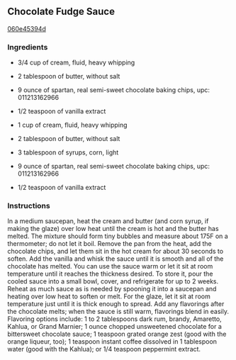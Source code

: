 ## Chocolate Fudge Sauce

[060e45394d](http://www.cookstr.com/recipes/chocolate-fudge-sauce)

### Ingredients

 - 3/4 cup of cream, fluid, heavy whipping

 - 2 tablespoon of butter, without salt

 - 9 ounce of spartan, real semi-sweet chocolate baking chips, upc: 011213162966

 - 1/2 teaspoon of vanilla extract

 - 1 cup of cream, fluid, heavy whipping

 - 2 tablespoon of butter, without salt

 - 3 tablespoon of syrups, corn, light

 - 9 ounce of spartan, real semi-sweet chocolate baking chips, upc: 011213162966

 - 1/2 teaspoon of vanilla extract

### Instructions

In a medium saucepan, heat the cream and butter (and corn syrup, if making the glaze) over low heat until the cream is hot and the butter has melted. The mixture should form tiny bubbles and measure about 175F on a thermometer; do not let it boil. Remove the pan from the heat, add the chocolate chips, and let them sit in the hot cream for about 30 seconds to soften. Add the vanilla and whisk the sauce until it is smooth and all of the chocolate has melted. You can use the sauce warm or let it sit at room temperature until it reaches the thickness desired. To store it, pour the cooled sauce into a small bowl, cover, and refrigerate for up to 2 weeks. Reheat as much sauce as is needed by spooning it into a saucepan and heating over low heat to soften or melt. For the glaze, let it sit at room temperature just until it is thick enough to spread. Add any flavorings after the chocolate melts; when the sauce is still warm, flavorings blend in easily. Flavoring options include: 1 to 2 tablespoons dark rum, brandy, Amaretto, Kahlua, or Grand Marnier; 1 ounce chopped unsweetened chocolate for a bittersweet chocolate sauce; 1 teaspoon grated orange zest (good with the orange liqueur, too); 1 teaspoon instant coffee dissolved in 1 tablespoon water (good with the Kahlua); or 1/4 teaspoon peppermint extract.